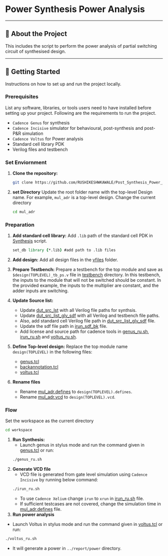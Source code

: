 # Power Synthesis Power Analysis
---

## 🌟 About the Project

This includes the script to perform the power analysis of partial switching circuit of synthesised design.  
 
---



## 🚀 Getting Started

Instructions on how to set up and run the project locally.

### Prerequisites

List any software, libraries, or tools users need to have installed before setting up your project.
Following are the requirements to run the project.
* `Cadence Genus` for synthesis 
* `Cadence Incisive` simulator for behavioural, post-synthesis and post-P&R simulation
* `Cadence Voltus` for Power analysis  
* Standard cell library PDK
* Verilog files and testbench

### Set Enviornment
1. **Clone the repository:**
    ```bash
    git clone https://github.com/RUSHIKESHWKAWALE/Post_Synthesis_Power_Analysis.git
2. **set Directory**
   Update the root folder name with the top-level Design name.
   For example, `mul_adr` is a top-level design.
   Change the current directory 
   ```bash
   cd mul_adr
   ```
### Preparation

1. **Add standard cell library:**
   Add  `.lib` path of the standard cell PDK in [Synthesis](./mul_adr/scripts/genus.tcl#L18) script.
   ```tcl
   set_db library {*.lib} #add path to .lib files
   ```
3. **Add design:**
   Add all design files in the [vfiles](./mul_adr/sourcecode/vfiles) folder.  
5. **Prepare Testbench:**
   Prepare a testbench for the top module and save as `$design(TOPLEVEL)_tb_ps.v` file in [testbench](./mul_adr/sourcecode/tb) directory.
   In this testbench, the inputs to the module that will not be switched should be constant.
   In the provided example, the inputs to the multiplier are constant, and the adder inputs are switching.
6. **Update Source list:**
   
   * Update [dut_src_lst](mul_adr/sourcecode/dut_src_lst.txt) with all Verilog file paths for synthsis.
   * Update [dut_src_list_glv_sdf](mul_adr/sourcecode/dut_src_list_glv_sdf.txt) with all Verilog  and testbench file paths.
   * Also, add standard cell Verilog file path in [dut_src_list_glv_sdf](mul_adr/sourcecode/dut_src_list_glv_sdf.txt) file.
   * Update the sdf file path in [irun_sdf_bk](mul_adr/scripts/irun_sdf_bk.glv) file.
   * Add license and source path for cadence tools in [genus_ru.sh](mul_adr/workspace/genus_ru.sh), [irun_ru.sh](mul_adr/workspace/irun_ru.sh) and [voltus_ru.sh](mul_adr/workspace/voltus_ru.sh).
8. **Define Top-level design:**
   Replace the top module name `design(TOPLEVEL)` in the following files:
   * [genus.tcl](./mul_adr/scripts/genus.tcl)
   * [backannotation.tcl](./mul_adr/scripts/backannotation.tcl)
   * [voltus.tcl](./mul_adr/scripts/voltus.tcl)
10. **Rename files**
    * Rename [mul_adr.defines](mul_adr/inputs/mul_adr.defines) to `design(TOPLEVEL).defines`.
    * Rename [mul_adr.vcd](mul_adr/export/post_sim/mul_adr.vcd) to `design(TOPLEVEL).vcd`.
### Flow
Set the workspace as the current directory
```bash
cd workspace
```
1. **Run Synthesis:**
   * Launch genus in stylus mode and run the command given in [genus.tcl](./mul_adr/scripts/genus.tcl) or run:
   ```bash
   ./genus_ru.sh
   ```
3. **Generate VCD file**
   * VCD file is generated from gate level simulation using `Cadence Incisive` by running below command:
   ```bash
   ./irun_ru.sh
   ```
   * To use `Cadence Xelium` change `irun` to `xrun` in  [irun_ru.sh](mul_adr/workspace/irun_ru.sh) file.
   * If sufficient testcases are not covered, change the simulation time in [mul_adr.defines](mul_adr/inputs/mul_adr.defines#L107-L109) file.
5. **Run power analysis**
  * Launch Voltus in stylus mode and run the command given in [voltus.tcl](./mul_adr/scripts/voltus.tcl) or run:
   ```bash
   ./voltus_ru.sh
   ```
* It will generate a power in  `../report/power` directory. 
